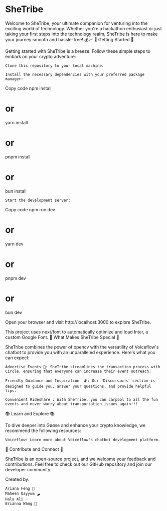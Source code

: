 # SheTribe
Welcome to SheTribe, your ultimate companion for venturing into the exciting world of technology. Whether you're a hackathon enthusiast or just taking your first steps into the technology realm, SheTribe is here to make your journey smooth and hassle-free! 💰📈
🚀 Getting Started 🚀

Getting started with SheTribe is a breeze. Follow these simple steps to embark on your crypto adventure:

    Clone this repository to your local machine.

    Install the necessary dependencies with your preferred package manager:

Copy code
npm install
# or
yarn install
# or
pnpm install
# or
bun install

    Start the development server:

Copy code
npm run dev
# or
yarn dev
# or
pnpm dev
# or
bun dev

Open your browser and visit http://localhost:3000 to explore SheTribe.

This project uses next/font to automatically optimize and load Inter, a custom Google Font.
🦆 What Makes SheTribe Special 🦆

SheTribe combines the power of opencv with the versatility of Voiceflow's chatbot to provide you with an unparalleled experience. Here's what you can expect:

    Advertise Events 💸: SheTribe streamlines the transaction process with Circle, ensuring that everyone can increase their event outreach.

    Friendly Guidance and Inspiration  🫂: Our 'Discussions' section is designed to guide you, answer your questions, and provide helpful tips.

    Convenient Rideshare : With SheTribe, you can carpool to all the fun events and never worry about transportation issues again!!!

📚 Learn and Explore 📚

To dive deeper into Gøøse and enhance your crypto knowledge, we recommend the following resources:

    Voiceflow: Learn more about Voiceflow's chatbot development platform.

🤝 Contribute and Connect 🤝

SheTribe is an open-source project, and we welcome your feedback and contributions. Feel free to check out our GitHub repository and join our developer community.


Created by:

    Ariana Feng 🐰
    Maheen Qayyum 🛹
    Hala Ali ☄️
    Brianna Wang 👹
